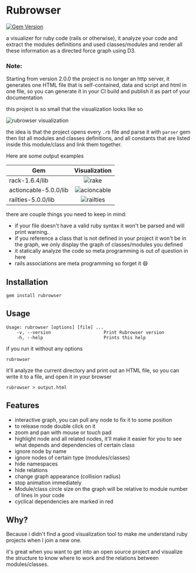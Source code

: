 # Rubrowser

[![Gem Version](https://badge.fury.io/rb/rubrowser.svg)](https://badge.fury.io/rb/rubrowser)



a visualizer for ruby code (rails or otherwise), it analyze your code and
extract the modules definitions and used classes/modules and render all these
information as a directed force graph using D3.

### Note:

Starting from version 2.0.0 the project is no longer an http server, it
generates one HTML file that is self-contained, data and script and html in one
file, so you can generate it in your CI build and publish it as part of your
documentation

this project is so small that the visualization looks like so

![rubrowser visualization](http://i.imgur.com/5mbshee.png)

the idea is that the project opens every `.rb` file and parse it with `parser`
gem then list all modules and classes definitions, and all constants that are
listed inside this module/class and link them together.

Here are some output examples

| Gem                   | Visualization                                 |
| -------------         | :-------------:                               |
| rack-1.6.4/lib        | ![rake](http://i.imgur.com/4UsCo0a.png)       |
| actioncable-5.0.0/lib | ![acioncable](http://i.imgur.com/Q0Xqjsz.png) |
| railties-5.0.0/lib    | ![railties](http://i.imgur.com/31g10a1.png)   |

there are couple things you need to keep in mind:

* if your file doesn't have a valid ruby syntax it won't be parsed and will
  print warning.
* if you reference a class that is not defined in your project it won't be in
  the graph, we only display the graph of classes/modules you defined
* it statically analyze the code so meta programming is out of question in here
* rails associations are meta programming so forget it :smile:

## Installation


```
gem install rubrowser
```

## Usage


```
Usage: rubrowser [options] [file] ...
    -v, --version                    Print Rubrowser version
    -h, --help                       Prints this help
```

if you run it without any options
```
rubrowser
```
it'll analyze the current directory and print out an HTML file, so you can write it to a file, and open it in your browser

```
rubrowser > output.html
```

## Features

* interactive graph, you can pull any node to fix it to some position
* to release node double click on it
* zoom and pan with mouse or touch pad
* highlight node and all related nodes, it'll make it easier for you to see what
  depends and dependencies of certain class
* ignore node by name
* ignore nodes of certain type (modules/classes)
* hide namespaces
* hide relations
* change graph appearance (collision radius)
* stop animation immediately
* Module/class circle size on the graph will be relative to module number of
  lines in your code
* cyclical dependencies are marked in red

## Why?

Because i didn't find a good visualization tool to make me understand ruby
projects when I join a new one.

it's great when you want to get into an open source project and visualize the
structure to know where to work and the relations between modules/classes.
